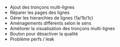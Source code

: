 - Ajout des tronçons multi-lignes
- Réparer les pages des lignes
- Gérer les hierarchies de lignes (1a/1b/1c)
- Aménagements différents selon le sens
- Améliorer la visualisation des tronçons multi-lignes
- Bouton pour désactiver la qualité
- Problème perfs / leak